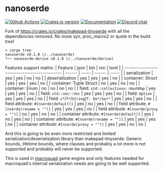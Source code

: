 # nanoserde
[![Github Actions](https://github.com/not-fl3/nanoserde/workflows/Cross-compile/badge.svg)](https://github.com/not-fl3/nanoserde/actions?query=workflow%3A)
[![Crates.io version](https://img.shields.io/crates/v/nanoserde.svg)](https://crates.io/crates/nanoserde)
[![Documentation](https://docs.rs/nanoserde/badge.svg)](https://docs.rs/nanoserde)
[![Discord chat](https://img.shields.io/discord/710177966440579103.svg?label=discord%20chat)](https://discord.gg/WfEp6ut)

Fork of https://crates.io/crates/makepad-tinyserde with all the dependencies removed.
No more syn, proc_macro2 or quote in the build tree!

```
> cargo tree
nanoserde v0.1.0 (/../nanoserde)
└── nanoserde-derive v0.1.0 (/../nanoserde/derive)
```

Features support matrix:
| Feature                                        | json   | bin   | ron    | toml  |
| ---------------------------------------------- | ------ | ----- | ------ | ----- |
| serialization                                  | yes    | yes   | no     | no    |
| deserialization                                | yes    | yes   | yes    | no    |
| container: Struct                              | yes    | yes   | yes    | no    |
| container: Tuple Struct                        | no     | yes   | no     | no    |
| container: Enum                                | no     | no    | no     | no    |
| field: `std::collections::HashMap`             | yes    | yes   | yes    | no    |
| field: `std::vec::Vec`                         | yes    | yes   | yes    | no    |
| field: `Option`                                | yes    | yes   | yes    | no    |
| field: `i*`/`f*`/`String`/`T: De*/Ser*`        | yes    | yes   | yes    | no    |
| field attribute: `#[nserde(default)]`          | yes    | no    | yes    | no    |
| field attribute: `#[nserde(rename = "")]`      | yes    | yes   | yes    | no    |
| field attribute: `#[nserde(proxy = "")]`       | no     | yes   | no     | no    |
| container attribute: `#[nserde(default)]`      | yes    | no    | yes    | no    |
| container attribute: `#[nserde(rename = "")]`  | yes    | yes   | yes    | no    |
| container attribute: `#[nserde(proxy = "")]`   | yes    | yes   | no     | no    |

And this is going to be even more restricted and limited serialization/deserialization library than makepad-tinyserde. 
Generic bounds, lifetime bounds, where clauses and probably a lot more is not supported and probably will never be supported.

This is used in [macroquad](https://github.com/not-fl3/macroquad/) game engine and only features needed for macroquad's internal serialization needs are going to be well supported. 


